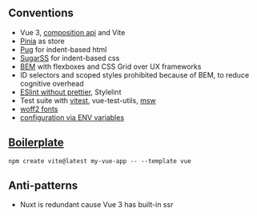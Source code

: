 ## Conventions

* Vue 3, [composition api](https://vuejs.org/api/sfc-script-setup.html) and Vite 
* [Pinia](https://vueschool.io/lessons/introduction-to-pinia) as store
* [Pug](https://html-to-pug.com/) for indent-based html
* [SugarSS](https://github.com/postcss/sugarss) for indent-based css
* [BEM](https://css-tricks.com/bem-101/) with flexboxes and CSS Grid over UX frameworks
* ID selectors and scoped styles prohibited because of BEM, to reduce cognitive overhead
* [ESlint without prettier](https://eslint.org/docs/rules/indent), Stylelint
* Test suite with [vitest](https://github.com/vitest-dev/vitest), vue-test-utils, [msw](https://github.com/mswjs/msw)
* [woff2 fonts](https://caniuse.com/woff2)
* [configuration via ENV variables](https://12factor.net/config)

## [Boilerplate](https://github.com/rusty-cluster/vue-boilerplate)
  
```
npm create vite@latest my-vue-app -- --template vue
```

## Anti-patterns

* Nuxt is redundant cause Vue 3 has built-in ssr
